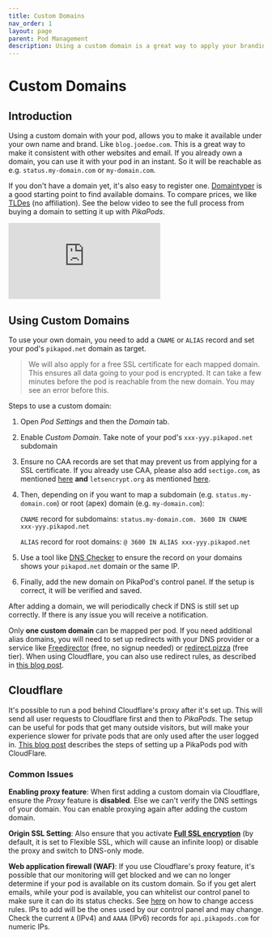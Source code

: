 ```yaml
---
title: Custom Domains
nav_order: 1
layout: page
parent: Pod Management
description: Using a custom domain is a great way to apply your branding or a personal touch to the app you use. Here you can learn how to do it in a few steps.
---
```


# Custom Domains

## Introduction

Using a custom domain with your pod, allows you to make it available under your own name and brand. Like `blog.joedoe.com`. This is a great way to make it consistent with other websites and email. If you already own a domain, you can use it with your pod in an instant. So it will be reachable as e.g. `status.my-domain.com` or `my-domain.com`.

If you don't have a domain yet, it's also easy to register one. [Domaintyper](https://domaintyper.com/) is a good starting point to find available domains. To compare prices, we like [TLDes](https://tldes.com/cheapest-domains) (no affiliation). See the below video to see the full process from buying a domain to setting it up with _PikaPods_.

<iframe class="youtube-video" src="https://www.youtube-nocookie.com/embed/AvKZ2J_GChA?si=NQmU66FQ0fkD4HIA" title="YouTube video player" frameborder="0" allow="accelerometer; autoplay; clipboard-write; encrypted-media; gyroscope; picture-in-picture; web-share" allowfullscreen></iframe>

## Using Custom Domains

To use your own domain, you need to add a `CNAME` or `ALIAS` record and set your pod's `pikapod.net` domain as target.

> We will also apply for a free SSL certificate for each mapped domain. This ensures all data going to your pod is encrypted. It can take a few minutes before the pod is reachable from the new domain. You may see an error before this.

Steps to use a custom domain:

1. Open _Pod Settings_ and then the _Domain_ tab.
2. Enable _Custom Domain_. Take note of your pod's `xxx-yyy.pikapod.net` subdomain
3. Ensure no CAA records are set that may prevent us from applying for a SSL certificate. If you already use CAA, please also add `sectigo.com`, as mentioned [here](https://help.zerossl.com/hc/en-us/articles/360060119753-Invalid-CAA-Records) **and** `letsencrypt.org` as mentioned [here](https://letsencrypt.org/docs/caa/).
4. Then, depending on if you want to map a subdomain (e.g. `status.my-domain.com`) or root (apex) domain (e.g. `my-domain.com`):

   `CNAME` record for subdomains: `status.my-domain.com. 3600 IN CNAME xxx-yyy.pikapod.net`

   `ALIAS` record for root domains: `@ 3600 IN ALIAS xxx-yyy.pikapod.net`

5. Use a tool like [DNS Checker](https://dnschecker.org/) to ensure the record on your domains shows your `pikapod.net` domain or the same IP.
6. Finally, add the new domain on PikaPod's control panel. If the setup is correct, it will be verified and saved.

After adding a domain, we will periodically check if DNS is still set up correctly. If there is any issue you will receive a notification.

Only **one custom domain** can be mapped per pod. If you need additional alias domains, you will need to set up redirects with your DNS provider or a service like [Freedirector](https://freedirector.io/lite) (free, no signup needed) or [redirect.pizza](https://redirect.pizza/) (free tier). When using Cloudflare, you can also use redirect rules, as described in [this blog post](https://www.timcheadle.com/hosting-ghost-on-pikapods-and-cloudflare/).

## Cloudflare

It's possible to run a pod behind Cloudflare's proxy after it's set up. This will send all user requests to Cloudflare first and then to _PikaPods_. The setup can be useful for pods that get many outside visitors, but will make your experience slower for private pods that are only used after the user logged in. [This blog post](https://www.timcheadle.com/hosting-ghost-on-pikapods-and-cloudflare/) describes the steps of setting up a PikaPods pod with CloudFlare.

### Common Issues

**Enabling proxy feature**: When first adding a custom domain via Cloudflare, ensure the _Proxy_ feature is **disabled**. Else we can't verify the DNS settings of your domain. You can enable proxying again after adding the custom domain.

**Origin SSL Setting**: Also ensure that you activate [**Full SSL encryption**](https://developers.cloudflare.com/ssl/origin-configuration/ssl-modes/#available-encryption-modes) (by default, it is set to Flexible SSL, which will cause an infinite loop) or disable the proxy and switch to DNS-only mode.

**Web application firewall (WAF)**: If you use Cloudflare's proxy feature, it's possible that our monitoring will get blocked and we can no longer determine if your pod is available on its custom domain. So if you get alert emails, while your pod is available, you can whitelist our control panel to make sure it can do its status checks. See [here](https://developers.cloudflare.com/waf/tools/ip-access-rules/) on how to change access rules. IPs to add will be the ones used by our control panel and may change. Check the current `A` (IPv4) and `AAAA` (IPv6) records for `api.pikapods.com` for numeric IPs.
